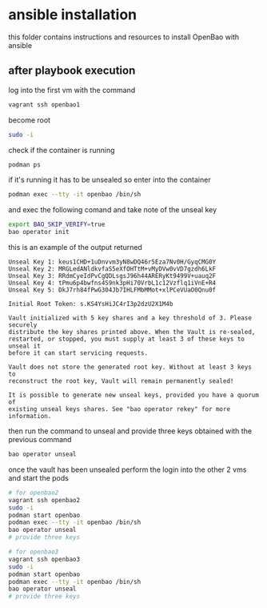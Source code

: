 # ansible installation

this folder contains instructions and resources to install OpenBao with ansible

## after playbook execution

log into the first vm with the command
```bash
vagrant ssh openbao1
```

become root
```bash
sudo -i
```

check if the container is running
```bash
podman ps
```

if it's running it has to be unsealed so enter into the container
```bash
podman exec --tty -it openbao /bin/sh
```

and exec the following comand and take note of the unseal key
```bash
export BAO_SKIP_VERIFY=true
bao operator init
```

this is an example of the output returned
```
Unseal Key 1: keus1CHD+1uDnvvm3yN8wDQ46r5Eza7Nv0H/GyqCMG0Y
Unseal Key 2: MRGLedANldkvfaS5eXfOHTtM+vMyDVw0vVD7gzdh6LkF
Unseal Key 3: RRdmCyeIdPvCgQDLsgsJ96h44ARERyKt9499V+uauq2F
Unseal Key 4: tPmu6p4bwfns4S9nk3pHi70VrbL1c12Vzflq1iVnE+R4
Unseal Key 5: DkJ7rh84fPwG304Jb7IHLFMbMMot+xlPCeVUaO0Qnu0f

Initial Root Token: s.KS4YsHiJC4rI3p2dzU2X1M4b

Vault initialized with 5 key shares and a key threshold of 3. Please securely
distribute the key shares printed above. When the Vault is re-sealed,
restarted, or stopped, you must supply at least 3 of these keys to unseal it
before it can start servicing requests.

Vault does not store the generated root key. Without at least 3 keys to
reconstruct the root key, Vault will remain permanently sealed!

It is possible to generate new unseal keys, provided you have a quorum of
existing unseal keys shares. See "bao operator rekey" for more information.
```

then run the command to unseal and provide three keys obtained with the previous command

```bash
bao operator unseal
```

once the vault has been unsealed perform the login into the other 2 vms and start the pods
```bash
# for openbao2
vagrant ssh openbao2
sudo -i
podman start openbao
podman exec --tty -it openbao /bin/sh
bao operator unseal
# provide three keys

# for openbao3
vagrant ssh openbao3
sudo -i
podman start openbao
podman exec --tty -it openbao /bin/sh
bao operator unseal
# provide three keys
```